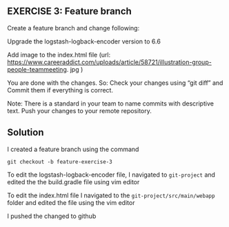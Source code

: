 ## EXERCISE 3: Feature branch

Create a feature branch and change following:

Upgrade the logstash-logback-encoder version to 6.6

Add image to the index.html file (url:
https://www.careeraddict.com/uploads/article/58721/illustration-group-people-teammeeting.
jpg )

You are done with the changes. So:
Check your changes using “git diff” and
Commit them if everything is correct.

Note: There is a standard in your team to name commits with descriptive text.
Push your changes to your remote repository.

## Solution

I created a feature branch using the command

```git
git checkout -b feature-exercise-3

```

To edit the logstash-logback-encoder file, I navigated to ``git-project`` and edited the the build.gradle file using vim editor 

To edit the index.html file I navigated to the ``git-project/src/main/webapp`` folder and edited the file using the vim editor

I pushed the changed to github